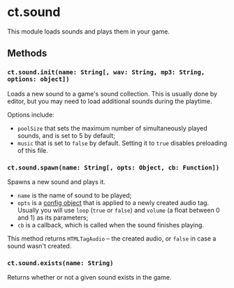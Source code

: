 # ct.sound

This module loads sounds and plays them in your game.

## Methods

### `ct.sound.init(name: String[, wav: String, mp3: String, options: object])`
Loads a new sound to a game's sound collection. This is usually done by editor, but you may need to load additional sounds during the playtime.

Options include:
* `poolSize` that sets the maximum number of simultaneously played sounds, and is set to 5 by default;
* `music` that is set to `false` by default. Setting it to `true` disables preloading of this file.


### `ct.sound.spawn(name: String[, opts: Object, cb: Function])`

Spawns a new sound and plays it.

- `name` is the name of sound to be played;
- `opts` is a [config object](https://developer.mozilla.org/en-US/docs/Web/HTML/Element/audio) that is applied to a newly created audio tag. Usually you will use `loop` (`true` or `false`) and `volume` (a float between 0 and 1) as its parameters;
- `cb` is a callback, which is called when the sound finishes playing.

This method returns `HTMLTagAudio` – the created audio, or `false` in case a sound wasn't created.

### `ct.sound.exists(name: String)`

Returns whether or not a given sound exists in the game.